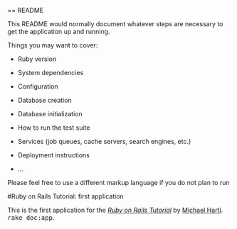 == README

This README would normally document whatever steps are necessary to get the
application up and running.

Things you may want to cover:

* Ruby version

* System dependencies

* Configuration

* Database creation

* Database initialization

* How to run the test suite

* Services (job queues, cache servers, search engines, etc.)

* Deployment instructions

* ...


Please feel free to use a different markup language if you do not plan to run

#Ruby on Rails Tutorial: first application

This is the first application for the 
[*Ruby on Rails Tutorial*](http://railstutuorial.org/)
by [Michael Hartl](http://michaelhartl.com/).
<tt>rake doc:app</tt>.
